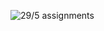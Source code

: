 ![29/5 assignments](https://github.com/shreeshailaya/c-dac/blob/main/Core%20Java/Media/Assignments/29-5.PNG)

